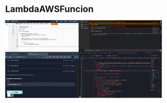 # LambdaAWSFuncion
![Imagen lambda](https://github.com/FreddyxD5/LambdaAWSFuncion/blob/main/imagen3.png)
